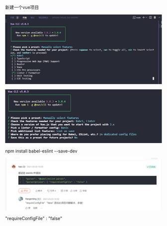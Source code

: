 新建一个vue项目



![image-20220326183354898](part7.assets/image-20220326183354898.png)

![image-20220326183636054](part7.assets/image-20220326183636054.png)

npm install babel-eslint --save-dev

![image-20220402104545394](part7.assets/image-20220402104545394.png)

"requireConfigFile" : "false"